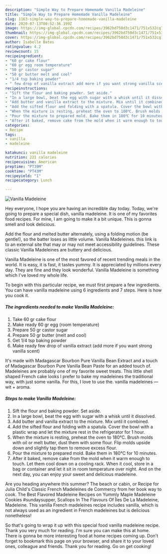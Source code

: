 ```yaml
---
description: "Simple Way to Prepare Homemade Vanilla Madeleine"
title: "Simple Way to Prepare Homemade Vanilla Madeleine"
slug: 1163-simple-way-to-prepare-homemade-vanilla-madeleine
date: 2020-07-13T00:52:36.199Z
image: https://img-global.cpcdn.com/recipes/3962bd750d3c1471/751x532cq70/vanilla-madeleine-recipe-main-photo.jpg
thumbnail: https://img-global.cpcdn.com/recipes/3962bd750d3c1471/751x532cq70/vanilla-madeleine-recipe-main-photo.jpg
cover: https://img-global.cpcdn.com/recipes/3962bd750d3c1471/751x532cq70/vanilla-madeleine-recipe-main-photo.jpg
author: Isabelle Bates
ratingvalue: 4.2
reviewcount: 15
recipeingredient:
- "60 gr cake flour"
- "60 gr egg room temperature"
- "50 gr castor sugar"
- "50 gr butter melt and cool"
- "1/4 tsp baking powder"
- " few drop of vanilla extract add more if you want strong vanilla scent"
recipeinstructions:
- "Sift the flour and baking powder. Set aside."
- "In a large bowl, beat the egg with sugar with a whisk until it dissolved."
- "Add butter and vanilla extract to the mixture. Mix until it combined."
- "Add the sifted flour and folding with a spatula. Cover the bowl with a plastic wrap and let the mixture rest in the refrigerator for 1 hour."
- "When the mixture is resting, preheat the oven to 180℃. Brush molds with oil or melt butter, dust them with some flour. Flip molds upside down and slightly tap them to remove excess flour."
- "Pour the mixture to prepared mold. Bake them in 180℃ for 10 minutes."
- "After it baked, remove cake from the mold when it warm enough to touch. Let them cool down on a cooling rack. When it cool, store in a bag or container and let it sit in room temperature over night. And on the next day, you can enjoy your sweet and delicious madeleine."
categories:
- Recipe
tags:
- vanilla
- madeleine

katakunci: vanilla madeleine 
nutrition: 221 calories
recipecuisine: American
preptime: "PT39M"
cooktime: "PT43M"
recipeyield: "1"
recipecategory: Lunch

---
```



![Vanilla Madeleine](https://img-global.cpcdn.com/recipes/3962bd750d3c1471/751x532cq70/vanilla-madeleine-recipe-main-photo.jpg)

Hey everyone, I hope you are having an incredible day today. Today, we're going to prepare a special dish, vanilla madeleine. It is one of my favorites food recipes. For mine, I am going to make it a bit unique. This is gonna smell and look delicious.

Add the flour and melted butter alternately, using a folding motion (be gentle!), so the batter loses as little volume. Vanilla Madeleines. this link is to an external site that may or may not meet accessibility guidelines. These classic Vanilla Madeleines are buttery and delicious.

Vanilla Madeleine is one of the most favored of recent trending meals in the world. It is easy, it is fast, it tastes yummy. It is appreciated by millions every day. They are fine and they look wonderful. Vanilla Madeleine is something which I've loved my whole life.


To begin with this particular recipe, we must first prepare a few ingredients. You can have vanilla madeleine using 6 ingredients and 7 steps. Here is how you cook it.

<!--inarticleads1-->

##### The ingredients needed to make Vanilla Madeleine:

1. Take 60 gr cake flour
1. Make ready 60 gr egg (room temperature)
1. Prepare 50 gr castor sugar
1. Prepare 50 gr butter (melt and cool)
1. Get 1/4 tsp baking powder
1. Make ready  few drop of vanilla extract (add more if you want strong vanilla scent)


It&#39;s made with Madagascar Bourbon Pure Vanilla Bean Extract and a touch of Madagascar Bourbon Pure Vanilla Bean Paste for an added touch of. Madeleines are probably one of my favorite sweet treats. This little shell shaped French cake looks I prefer to bake my madeleines the traditional way, with just some vanilla. For this, I love to use the. vanilla madeleines — wit + aroma. 

<!--inarticleads2-->

##### Steps to make Vanilla Madeleine:

1. Sift the flour and baking powder. Set aside.
1. In a large bowl, beat the egg with sugar with a whisk until it dissolved.
1. Add butter and vanilla extract to the mixture. Mix until it combined.
1. Add the sifted flour and folding with a spatula. Cover the bowl with a plastic wrap and let the mixture rest in the refrigerator for 1 hour.
1. When the mixture is resting, preheat the oven to 180℃. Brush molds with oil or melt butter, dust them with some flour. Flip molds upside down and slightly tap them to remove excess flour.
1. Pour the mixture to prepared mold. Bake them in 180℃ for 10 minutes.
1. After it baked, remove cake from the mold when it warm enough to touch. Let them cool down on a cooling rack. When it cool, store in a bag or container and let it sit in room temperature over night. And on the next day, you can enjoy your sweet and delicious madeleine.


Are you heading anywhere this summer? The beach or cabin, or Recipe for Julia Child&#39;s Classic French Madeleines de Commercy from her book way to cook. The Best Flavored Madeleine Recipes on Yummly Maple Madeleine Cookies #sundaysupper, Scallops In The Flavours Of Îles De La Madeleine, Madeleine. This vanilla French madeleines recipe includes vanilla, which is not always used as an ingredient in French madeleines but is delicious nonetheless! 

So that's going to wrap it up with this special food vanilla madeleine recipe. Thank you very much for reading. I'm sure you can make this at home. There is gonna be more interesting food at home recipes coming up. Don't forget to bookmark this page on your browser, and share it to your loved ones, colleague and friends. Thank you for reading. Go on get cooking!
